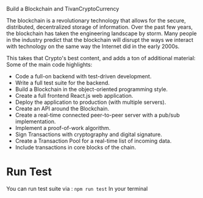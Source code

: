 Build a Blockchain and TivanCryptoCurrency

The blockchain is a revolutionary technology that allows for the secure, distributed, decentralized storage of information. Over the past few years, the blockchain has taken the engineering landscape by storm. Many people in the industry predict that the blockchain will disrupt the ways we interact with technology on the same way the Internet did in the early 2000s.

This takes that Crypto's best content, and adds a ton of additional material: Some of the main code highlights:
- Code a full-on backend with test-driven development.
- Write a full test suite for the backend.
- Build a Blockchain in the object-oriented programming style.
- Create a full frontend React.js web application.
- Deploy the application to production (with multiple servers).
- Create an API around the Blockchain.
- Create a real-time connected peer-to-peer server with a pub/sub implementation.
- Implement a proof-of-work algorithm.
- Sign Transactions with cryptography and digital signature.
- Create a Transaction Pool for a real-time list of incoming data.
- Include transactions in core blocks of the chain.

# Run Test

You can run test suite via :
`npm run test`
In your terminal
